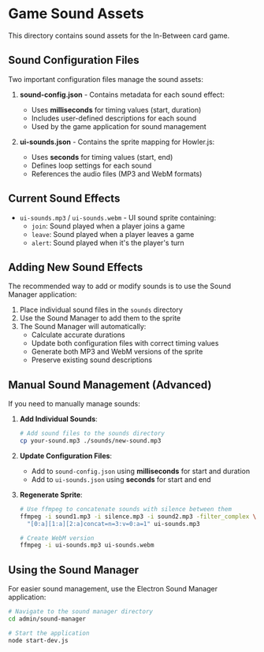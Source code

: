 # Game Sound Assets

This directory contains sound assets for the In-Between card game.

## Sound Configuration Files

Two important configuration files manage the sound assets:

1. **sound-config.json** - Contains metadata for each sound effect:
   - Uses **milliseconds** for timing values (start, duration)
   - Includes user-defined descriptions for each sound
   - Used by the game application for sound management

2. **ui-sounds.json** - Contains the sprite mapping for Howler.js:
   - Uses **seconds** for timing values (start, end)
   - Defines loop settings for each sound
   - References the audio files (MP3 and WebM formats)

## Current Sound Effects

- `ui-sounds.mp3` / `ui-sounds.webm` - UI sound sprite containing:
  - `join`: Sound played when a player joins a game
  - `leave`: Sound played when a player leaves a game
  - `alert`: Sound played when it's the player's turn

## Adding New Sound Effects

The recommended way to add or modify sounds is to use the Sound Manager application:

1. Place individual sound files in the `sounds` directory
2. Use the Sound Manager to add them to the sprite
3. The Sound Manager will automatically:
   - Calculate accurate durations
   - Update both configuration files with correct timing values
   - Generate both MP3 and WebM versions of the sprite
   - Preserve existing sound descriptions

## Manual Sound Management (Advanced)

If you need to manually manage sounds:

1. **Add Individual Sounds**:
   ```bash
   # Add sound files to the sounds directory
   cp your-sound.mp3 ./sounds/new-sound.mp3
   ```

2. **Update Configuration Files**:
   - Add to `sound-config.json` using **milliseconds** for start and duration
   - Add to `ui-sounds.json` using **seconds** for start and end

3. **Regenerate Sprite**:
   ```bash
   # Use ffmpeg to concatenate sounds with silence between them
   ffmpeg -i sound1.mp3 -i silence.mp3 -i sound2.mp3 -filter_complex \
     "[0:a][1:a][2:a]concat=n=3:v=0:a=1" ui-sounds.mp3
   
   # Create WebM version
   ffmpeg -i ui-sounds.mp3 ui-sounds.webm
   ```

## Using the Sound Manager

For easier sound management, use the Electron Sound Manager application:

```bash
# Navigate to the sound manager directory
cd admin/sound-manager

# Start the application
node start-dev.js
```
